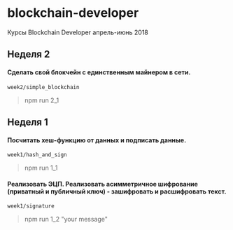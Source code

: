 # blockchain-developer
Курсы Blockchain Developer апрель-июнь 2018

## Неделя 2
#### Сделать свой блокчейн с единственным майнером в сети.
`week2/simple_blockchain`
> npm run 2_1

## Неделя 1
#### Посчитать хеш-функцию от данных и подписать данные.
`week1/hash_and_sign`
> npm run 1_1

#### Реализовать ЭЦП. Реализовать асимметричное шифрование (приватный и публичный ключ) - зашифровать и расшифровать текст.
`week1/signature`
> npm run 1_2 "your message"